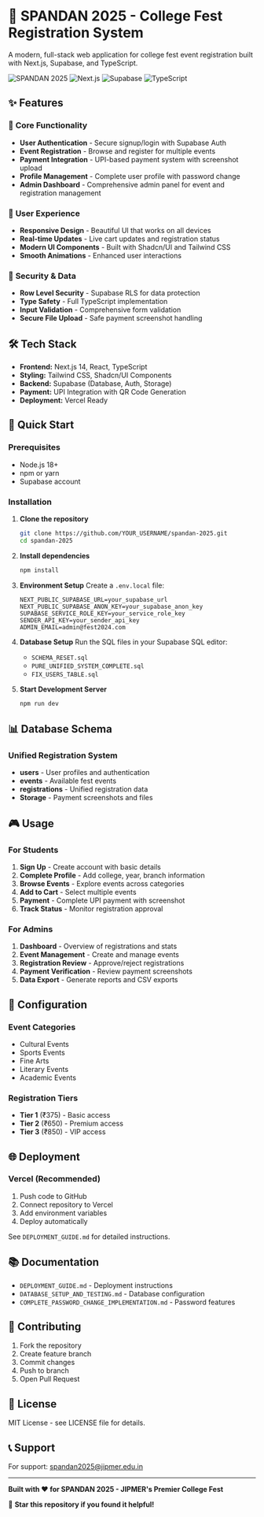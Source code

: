 # 🎉 SPANDAN 2025 - College Fest Registration System

A modern, full-stack web application for college fest event registration built with Next.js, Supabase, and TypeScript.

![SPANDAN 2025](https://img.shields.io/badge/SPANDAN-2025-blue?style=for-the-badge)
![Next.js](https://img.shields.io/badge/Next.js-14-black?style=for-the-badge&logo=next.js)
![Supabase](https://img.shields.io/badge/Supabase-Backend-green?style=for-the-badge&logo=supabase)
![TypeScript](https://img.shields.io/badge/TypeScript-Enabled-blue?style=for-the-badge&logo=typescript)

## ✨ Features

### 🎯 **Core Functionality**
- **User Authentication** - Secure signup/login with Supabase Auth
- **Event Registration** - Browse and register for multiple events
- **Payment Integration** - UPI-based payment system with screenshot upload
- **Profile Management** - Complete user profile with password change
- **Admin Dashboard** - Comprehensive admin panel for event and registration management

### 🎨 **User Experience**
- **Responsive Design** - Beautiful UI that works on all devices
- **Real-time Updates** - Live cart updates and registration status
- **Modern UI Components** - Built with Shadcn/UI and Tailwind CSS
- **Smooth Animations** - Enhanced user interactions

### 🔐 **Security & Data**
- **Row Level Security** - Supabase RLS for data protection
- **Type Safety** - Full TypeScript implementation
- **Input Validation** - Comprehensive form validation
- **Secure File Upload** - Safe payment screenshot handling

## 🛠️ **Tech Stack**

- **Frontend:** Next.js 14, React, TypeScript
- **Styling:** Tailwind CSS, Shadcn/UI Components
- **Backend:** Supabase (Database, Auth, Storage)
- **Payment:** UPI Integration with QR Code Generation
- **Deployment:** Vercel Ready

## 🚀 **Quick Start**

### Prerequisites
- Node.js 18+ 
- npm or yarn
- Supabase account

### Installation

1. **Clone the repository**
   ```bash
   git clone https://github.com/YOUR_USERNAME/spandan-2025.git
   cd spandan-2025
   ```

2. **Install dependencies**
   ```bash
   npm install
   ```

3. **Environment Setup**
   Create a `.env.local` file:
   ```env
   NEXT_PUBLIC_SUPABASE_URL=your_supabase_url
   NEXT_PUBLIC_SUPABASE_ANON_KEY=your_supabase_anon_key
   SUPABASE_SERVICE_ROLE_KEY=your_service_role_key
   SENDER_API_KEY=your_sender_api_key
   ADMIN_EMAIL=admin@fest2024.com
   ```

4. **Database Setup**
   Run the SQL files in your Supabase SQL editor:
   - `SCHEMA_RESET.sql`
   - `PURE_UNIFIED_SYSTEM_COMPLETE.sql`
   - `FIX_USERS_TABLE.sql`

5. **Start Development Server**
   ```bash
   npm run dev
   ```

## 📊 **Database Schema**

### Unified Registration System
- **users** - User profiles and authentication
- **events** - Available fest events
- **registrations** - Unified registration data
- **Storage** - Payment screenshots and files

## 🎮 **Usage**

### For Students
1. **Sign Up** - Create account with basic details
2. **Complete Profile** - Add college, year, branch information
3. **Browse Events** - Explore events across categories
4. **Add to Cart** - Select multiple events
5. **Payment** - Complete UPI payment with screenshot
6. **Track Status** - Monitor registration approval

### For Admins
1. **Dashboard** - Overview of registrations and stats
2. **Event Management** - Create and manage events
3. **Registration Review** - Approve/reject registrations
4. **Payment Verification** - Review payment screenshots
5. **Data Export** - Generate reports and CSV exports

## 🔧 **Configuration**

### Event Categories
- Cultural Events
- Sports Events  
- Fine Arts
- Literary Events
- Academic Events

### Registration Tiers
- **Tier 1** (₹375) - Basic access
- **Tier 2** (₹650) - Premium access  
- **Tier 3** (₹850) - VIP access

## 🌐 **Deployment**

### Vercel (Recommended)
1. Push code to GitHub
2. Connect repository to Vercel
3. Add environment variables
4. Deploy automatically

See `DEPLOYMENT_GUIDE.md` for detailed instructions.

## 📚 **Documentation**

- `DEPLOYMENT_GUIDE.md` - Deployment instructions
- `DATABASE_SETUP_AND_TESTING.md` - Database configuration
- `COMPLETE_PASSWORD_CHANGE_IMPLEMENTATION.md` - Password features

## 🤝 **Contributing**

1. Fork the repository
2. Create feature branch
3. Commit changes
4. Push to branch
5. Open Pull Request

## 📄 **License**

MIT License - see LICENSE file for details.

## 📞 **Support**

For support: spandan2025@jipmer.edu.in

---

**Built with ❤️ for SPANDAN 2025 - JIPMER's Premier College Fest**

🌟 **Star this repository if you found it helpful!**
